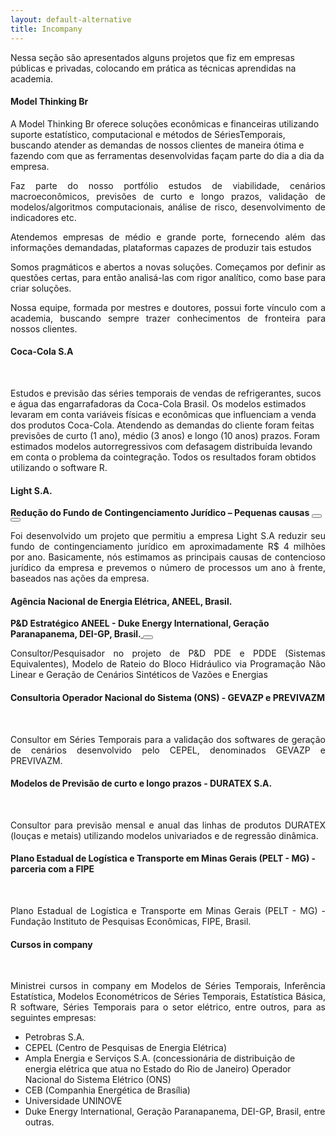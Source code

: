 ```yaml
---
layout: default-alternative
title: Incompany
---
```


<!-- light -->


<p>Nessa seção são apresentados alguns projetos que fiz em empresas públicas e privadas, colocando em prática as técnicas aprendidas na academia.  </p>



<div class="bs-callout bs-callout-success">
<h4><i class="fa fa-suitcase" aria-hidden="true"></i> Model Thinking Br</h4> 
<p aling ="justify">A Model Thinking Br oferece soluções econômicas e financeiras utilizando suporte estatístico, computacional e métodos de SériesTemporais, buscando atender as demandas de nossos clientes de maneira ótima e fazendo com que as ferramentas desenvolvidas façam parte do dia a dia da empresa.</p>
<p align ="justify">Faz parte do nosso portfólio estudos de viabilidade, cenários macroeconômicos, previsões de curto e longo prazos, validação de modelos/algoritmos computacionais, análise de risco, desenvolvimento de indicadores etc.</p>
<p align ="justify">Atendemos empresas de médio e grande porte, fornecendo além das informações demandadas, plataformas capazes de produzir tais estudos</p>
<p align ="justify">Somos pragmáticos e abertos a novas soluções. Começamos por definir as questões certas, para então analisá-las com rigor analítico, como base para criar soluções.</p>
<p align ="justify">Nossa equipe, formada por mestres e doutores, possui forte vínculo com a academia, buscando sempre trazer conhecimentos de fronteira para nossos clientes.</p>
</div>


<div class="bs-callout bs-callout-danger">
<h4><i class="fa fa-suitcase" aria-hidden="true"></i> Coca-Cola S.A </h4>
<br>
<p>Estudos e previsão das séries temporais de vendas de refrigerantes, sucos e água das engarrafadoras da Coca-Cola Brasil. Os modelos estimados levaram em conta variáveis físicas e econômicas que influenciam a venda dos produtos Coca-Cola. Atendendo as demandas do cliente foram feitas previsões de curto (1 ano), médio (3 anos) e longo (10 anos) prazos. Foram estimados modelos autorregressivos com defasagem distribuída levando em conta o problema da cointegração. Todos os resultados foram obtidos utilizando o software R.</p>
</div>


 
 
<div class="bs-callout bs-callout-default">
<h4><i class="fa fa-suitcase" aria-hidden="true"></i>  Light S.A.</h4>
<strong>Redução do Fundo de Contingenciamento Jurídico – Pequenas causas <a href="https://github.com/pedrocostaferreira/Articles/tree/master/Conting%C3%AAncia-Judicia-na-concession%C3%A1ria-Light" target="blank">
<button class="btn btn-default" type="button"><i class="fa fa-github fa-2x" aria-hidden="true"></i></button></a>
<a href="https://github.com/pedrocostaferreira/Articles/tree/master/Conting%C3%AAncia-Judicia-na-concession%C3%A1ria-Light" target="blank">
<button class="btn btn-default" type="button"><i class="fa fa-github fa-2x" aria-hidden="true"></i></button> </a></strong>
<br>

<p align="justify"> 
Foi desenvolvido um projeto que permitiu a empresa Light S.A reduzir seu fundo de contingenciamento 
jurídico em aproximadamente R$ 4 milhões por ano.  Basicamente, nós estimamos as principais causas de
contencioso jurídico da empresa e prevemos o número de processos um ano à frente, baseados nas ações da empresa.</p> 
</div>

<div class="bs-callout bs-callout-default">
<h4><i class="fa fa-suitcase" aria-hidden="true"></i> Agência Nacional de Energia Elétrica, ANEEL, Brasil.</h4>
<strong>P&D Estratégico ANEEL - Duke Energy International, Geração Paranapanema, DEI-GP, Brasil.<a href="http://www.mddh.com.br/" target="blank">
<button class="btn btn-default" type="button"><i class="fa fa-globe fa-2x" aria-hidden="true"></i> </button>
</a> </strong>
<br>
<p align= "justify">Consultor/Pesquisador no projeto de P&D PDE e PDDE (Sistemas Equivalentes), Modelo de Rateio do Bloco Hidráulico via Programação Não Linear e Geração de Cenários Sintéticos de Vazões e Energias</p> 
</div>



<div class="bs-callout bs-callout-default">
 <h4 class = "media-heading"> <i class="fa fa-suitcase" aria-hidden="true"></i> Consultoria Operador Nacional do Sistema (ONS) - GEVAZP e PREVIVAZM</h4>
 <br>
  <p align="justify">
    Consultor em Séries Temporais para a validação dos softwares de geração de cenários desenvolvido pelo CEPEL, denominados GEVAZP e PREVIVAZM.
  </p>
</div>


<div class="bs-callout bs-callout-default">
 <strong><h4> <i class="fa fa-suitcase" aria-hidden="true"></i> Modelos de Previsão de curto e longo prazos - DURATEX S.A.</h4></strong>
   <br>
   <p align="justify">Consultor para previsão mensal e anual das linhas de produtos DURATEX (louças e metais) utilizando modelos univariados e de regressão dinâmica.</p> 
</div>

<div class="bs-callout bs-callout-default">
<strong><h4><i class="fa fa-suitcase" aria-hidden="true"></i> Plano Estadual de Logística e Transporte em Minas Gerais (PELT - MG) - parceria com a FIPE</h4></strong>
 <br>
 <p align="justify">Plano Estadual de Logística e Transporte em Minas Gerais (PELT - MG) - Fundação Instituto de Pesquisas Econômicas, FIPE, Brasil.</p> 
</div>  
  
<div class="bs-callout bs-callout-info">
  
<strong><h4>Cursos in company</h4></strong>
<br>
<p align="justify">Ministrei cursos in company em Modelos de Séries Temporais, Inferência Estatística, Modelos Econométricos de Séries 
Temporais, Estatística Básica, R software, Séries Temporais para o setor elétrico, entre outros, para as seguintes empresas:</p> 
  <ul>
    <li>Petrobras S.A.</li>
    <li>CEPEL (Centro de Pesquisas de Energia Elétrica)</li>
    <li>Ampla Energia e Serviços S.A. (concessionária de distribuição de energia elétrica que atua no Estado do Rio de Janeiro)
      Operador Nacional do Sistema Elétrico (ONS)</li>
    <li>CEB (Companhia Energética de Brasília)</li>
    <li>Universidade UNINOVE</li>
    <li>Duke Energy International, Geração Paranapanema, DEI-GP, Brasil, entre outras. </li>
  </ul>
</div>

